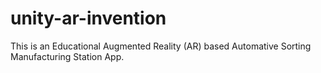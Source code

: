 # unity-ar-invention
This is an Educational Augmented Reality (AR) based Automative Sorting Manufacturing Station App. 

